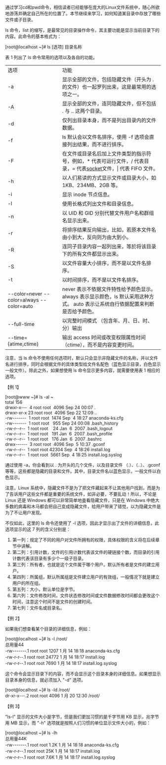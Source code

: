 通过学习cd和pwd命令，相信读者已经能够在庞大的Linux文件系统中，随心所欲地游荡并确定自己所在的位置了。本节继续来学习，如何知道某目录中存放了哪些文件或子目录。

  


  


ls 命令，list 的缩写，是最常见的目录操作命令，其主要功能是显示当前目录下的内容。此命令的基本格式为：

\[root@localhost ~\]\# ls \[选项\] 目录名称

表 1 列出了 ls 命令常用的选项以及各自的功能。

  


  


|  |  |
| :--- | :--- |
| 选项 | 功能 |
| -a | 显示全部的文件，包括隐藏文件（开头为 . 的文件）也一起罗列出来，这是最常用的选项之一。 |
| -A | 显示全部的文件，连同隐藏文件，但不包括 . 与 .. 这两个目录。 |
| -d | 仅列出目录本身，而不是列出目录内的文件数据。 |
| -f | ls 默认会以文件名排序，使用 -f 选项会直接列出结果，而不进行排序。 |
| -F | 在文件或目录名后加上文件类型的指示符号，例如，\* 代表可运行文件，/ 代表目录，= 代表[socket](http://c.biancheng.net/socket/)文件，\| 代表 FIFO 文件。 |
| -h | 以人们易读的方式显示文件或目录大小，如 1KB、234MB、2GB 等。 |
| -i | 显示 inode 节点信息。 |
| -l | 使用长格式列出文件和目录信息。 |
| -n | 以 UID 和 GID 分别代替文件用户名和群组名显示出来。 |
| -r | 将排序结果反向输出，比如，若原本文件名由小到大，反向则为由大到小。 |
| -R | 连同子目录内容一起列出来，等於将该目录下的所有文件都显示出来。 |
| -S | 以文件容量大小排序，而不是以文件名排序。 |
| -t | 以时间排序，而不是以文件名排序。 |
| --color=never --color=always --color=auto | never 表示不依据文件特性给予颜色显示。 always 表示显示颜色，ls 默认采用这种方式。 auto 表示让系统自行依据配置来判断是否给予颜色。 |
| --full-time | 以完整时间模式 （包含年、月、日、时、分）输出 |
| --time={atime,ctime} | 输出 access 时间或改变权限属性时间（ctime），而不是内容变更时间。 |

  


注意，当 ls 命令不使用任何选项时，默认只会显示非隐藏文件的名称，并以文件名进行排序，同时会根据文件的具体类型给文件名配色（蓝色显示目录，白色显示一般文件）。除此之外，如果想使用 ls 命令显示更多内容，就需要使用表 1 相应的选项。

  


  


【例 1】

\[root@www ~\]\# ls -al ~  
total 156  
drwxr-x---  4 root root  4096 Sep 24 00:07 .  
drwxr-xr-x 23 root root  4096 Sep 22 12:09 ..  
-rw-------  1 root root  1474 Sep  4 18:27 anaconda-ks.cfg  
-rw-------  1 root root   955 Sep 24 00:08 .bash\_history  
-rw-r--r--  1 root root    24 Jan  6  2007 .bash\_logout  
-rw-r--r--  1 root root   191 Jan  6  2007 .bash\_profile  
-rw-r--r--  1 root root   176 Jan  6  2007 .bashrc  
drwx------  3 root root  4096 Sep  5 10:37 .gconf  
-rw-r--r--  1 root root 42304 Sep  4 18:26 install.log  
-rw-r--r--  1 root root  5661 Sep  4 18:25 install.log.syslog

通过使用 -a，你会看到以 . 为开头的几个文件，以及目录文件 （.）、（..）、.gconf 等等，这些都是隐藏的目录和文件。其中，目录文件名以蓝色显示，一般文件以白色显示。

  


注意，Linux 系统中，隐藏文件不是为了把文件藏起来不让其他用户找到，而是为了告诉用户这些文件都是重要的系统文件，如非必要，不要乱动！所以，不论是 Linux 还是 Windows 都可以非常简单地査看隐藏文件，只是在 Windows 中绝大多数的病毒和木马都会把自己变成隐藏文件，给用户带来了错觉，以为隐藏文件是为了不让用户发现。

不仅如此，这里的 ls 命令还使用了 -l 选项，因此才显示出了文件的详细信息，此选项显示的这 7 列的含义分别是：

1. 第一列：规定了不同的用户对文件所拥有的权限，具体权限的含义将在后续章节中讲解。
2. 第二列：引用计数，文件的引用计数代表该文件的硬链接个数，而目录的引用计数代表该目录有多少个一级子目录。
3. 第三列：所有者，也就是这个文件属于哪个用户。默认所有者是文件的建立用户。
4. 第四列：所属组，默认所属组是文件建立用户的有效组，一般情况下就是建立用户的所在组。
5. 第五列：大小，默认单位是字节。
6. 第六列：文件修改时间，文件状态修改时间或文件数据修改时间都会更改这个时间，注意这个时间不是文件的创建时间。
7. 第七列：文件名或目录名。

  


【例 2】

  


如果我们想查看某个目录的详细信息，例如：

\[root@localhost ~\]\# ls -l /root/  
总用量44  
-rw-------.1 root root 1207 1 月 14 18:18 anaconda-ks.cfg  
-rw-r-r--.1 root root 24772 1 月 14 18:17 install.log  
-rw-r-r--.1 root root 7690 1 月 14 18:17 install.log.syslog

这个命令会显示目录下的内容，而不会显示这个目录本身的详细信息。如果想显示目录本身的信息，就必须加入 "-d" 选项。

\[root@localhost ~\]\# ls -ld /root/  
dr-xr-x---.2 root root 4096 1 月 20 12:30 /root/

  


【例 3】

  


"ls-l" 显示的文件大小是字节，但是我们更加习惯的是千字节用 KB 显示，兆字节用 MB 显示，而 "-h" 选项就是按照人们习惯的单位显示文件大小的，例如：

\[root@localhost ~\]\# ls -lh  
总用量44K  
-rw-------.1 root root 1.2K 1 月 14 18:18 anaconda-ks.cfg  
-rw-r-r--.1 root root 25K 1 月 14 18:17 install.log  
-rw-r-r--.1 root root 7.6K 1 月 14 18:17 install.log.syslog


